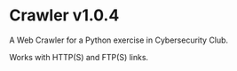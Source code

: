 # Crawler v1.0.4
A Web Crawler for a Python exercise in Cybersecurity Club.

Works with HTTP(S) and FTP(S) links.
